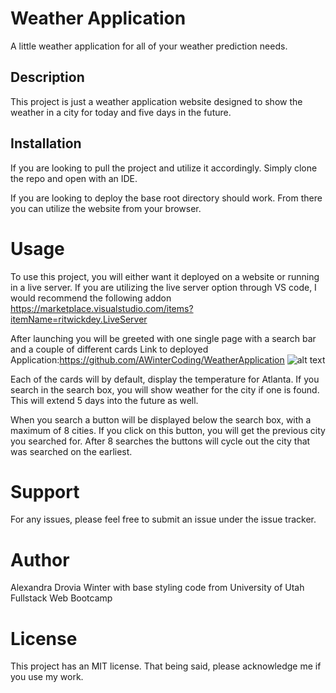 # Weather Application

A little weather application for all of your weather prediction needs.

## Description

This project is just a weather application website designed to show the
weather in a city for today and five days in the future.

## Installation

If you are looking to pull the project and utilize it accordingly.
Simply clone the repo and open with an IDE.

If you are looking to deploy the base root directory should work.
From there you can utilize the website from your browser.

# Usage

To use this project, you will either want it deployed on a website or running in a live server.
If you are utilizing the live server option through VS code, I would recommend the following addon https://marketplace.visualstudio.com/items?itemName=ritwickdey.LiveServer

After launching you will be greeted with one single page with a search bar and a couple of different cards
Link to deployed Application:https://github.com/AWinterCoding/WeatherApplication
![alt text](https://github.com/AWinterCoding/WeatherApplication/blob/main/assets/Website.PNG)

Each of the cards will by default, display the temperature for Atlanta.
If you search in the search box, you will show weather for the city if one is found.
This will extend 5 days into the future as well.

When you search a button will be displayed below the search box, with a maximum of 8 cities.
If you click on this button, you will get the previous city you searched for.
After 8 searches the buttons will cycle out the city that was searched on the earliest.

# Support

For any issues, please feel free to submit an issue under the issue tracker.

# Author

Alexandra Drovia Winter with base styling code from University of Utah Fullstack Web Bootcamp

# License

This project has an MIT license.
That being said, please acknowledge me if you use my work.
